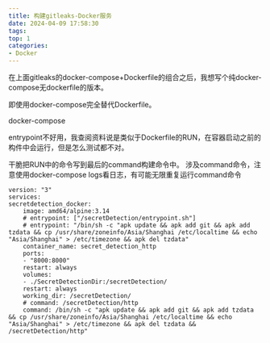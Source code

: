 ```yaml
---
title: 构建gitleaks-Docker服务
date: 2024-04-09 17:58:30
tags:
top: 1
categories:
- Docker
---
```


在上面gitleaks的docker-compose+Dockerfile的组合之后，我想写个纯docker-compose无dockerfile的版本。

即使用docker-compose完全替代Dockerfile。


docker-compose

entrypoint不好用，我查阅资料说是类似于Dockerfile的RUN，在容器启动之前的构件中会运行，但是怎么测试都不对。

干脆把RUN中的命令写到最后的command构建命令中。
涉及command命令，注意使用docker-compose logs看日志，有可能无限重复运行command命令

    version: "3"
    services:
    secretdetection_docker:
        image: amd64/alpine:3.14
        # entrypoint: ["/secretDetection/entrypoint.sh"]
        # entrypoint: "/bin/sh -c "apk update && apk add git && apk add tzdata && cp /usr/share/zoneinfo/Asia/Shanghai /etc/localtime && echo "Asia/Shanghai" > /etc/timezone && apk del tzdata"
        container_name: secret_detection_http
        ports:
        - "8000:8000"
        restart: always
        volumes:
        - ./SecretDetectionDir:/secretDetection/
        restart: always
        working_dir: /secretDetection/
        # command: /secretDetection/http
        command: /bin/sh -c "apk update && apk add git && apk add tzdata && cp /usr/share/zoneinfo/Asia/Shanghai /etc/localtime && echo "Asia/Shanghai" > /etc/timezone && apk del tzdata && /secretDetection/http"
        

